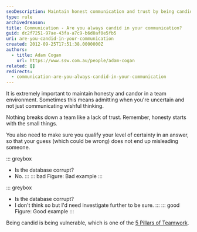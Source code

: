 ```yaml
---
seoDescription: Maintain honest communication and trust by being candid and admitting uncertainty, rather than spreading wishful thinking.
type: rule
archivedreason:
title: Communication - Are you always candid in your communication?
guid: dc2f7251-97ae-43fa-a7c9-b6d0af0e5fb5
uri: are-you-candid-in-your-communication
created: 2012-09-25T17:51:38.0000000Z
authors:
  - title: Adam Cogan
    url: https://www.ssw.com.au/people/adam-cogan
related: []
redirects:
  - communication-are-you-always-candid-in-your-communication
---
```


It is extremely important to maintain honesty and candor in a team environment. Sometimes this means admitting when you're uncertain and not just communicating wishful thinking.

Nothing breaks down a team like a lack of trust. Remember, honesty starts with the small things.

<!--endintro-->

You also need to make sure you qualify your level of certainty in an answer, so that your guess (which could be wrong) does not end up misleading someone.

::: greybox

* Is the database corrupt?
* No.
:::
::: bad
Figure: Bad example
:::

::: greybox

* Is the database corrupt?
* I don't think so but I'd need investigate further to be sure.
:::
::: good
Figure: Good example
:::

Being candid is being vulnerable, which is one of the [5 Pillars of Teamwork](/do-you-know-the-5-pillars-of-teamwork).
